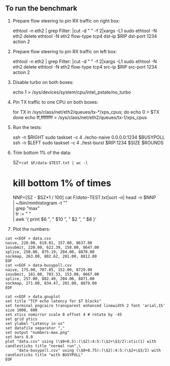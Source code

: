 To run the benchmark
-------------------

1. Prepare flow steering to pin RX traffic on right box:

    ethtool -n eth2 | grep Filter: |cut -d " " -f 2|xargs -L1 sudo ethtool -N eth2 delete
    ethtool -N eth2 flow-type tcp4 dst-ip $RIP dst-port 1234  action 2

2. Prepare flow steering to pin RX traffic on left box:

    ethtool -n eth2 | grep Filter: |cut -d " " -f 2|xargs -L1 sudo ethtool -N eth2 delete
    ethtool -N eth2 flow-type tcp4 src-ip $RIP src-port 1234  action 2

3. Disable turbo on both boxes:

    echo 1 > /sys/devices/system/cpu/intel_pstate/no_turbo

4. Pin TX traffic to one CPU on both boxes:

    for TX in /sys/class/net/eth2/queues/tx-*/xps_cpus; do
        echo 0  > \$TX
    done
    echo ff,ffffffff > /sys/class/net/eth2/queues/tx-1/xps_cpus

5. Run the tests:

    ssh -n $RIGHT sudo taskset -c 4 ./echo-naive 0.0.0.0:1234 $BUSYPOLL
    ssh -n $LEFT  sudo taskset -c 4 ./test-burst $RIP:1234 $SIZE $ROUNDS

6. Trim bottom 1% of the data:

    SZ=`cat $F/data-$TEST.txt | wc -l`
    # kill bottom 1% of times
    NNP=$[$SZ - $SZ*1 / 100]
    cat $F/data-$TEST.txt|sort -n| head -n $NNP \
        | ~/bin/mmhistogram -t "" \
        | grep "max" \
        | tr := "  " \
        | awk '{ print $6 ", " $10 ", " $2 ", " $8 }'

7. Plot the numbers:


```
cat <<EOF > data.csv
naive, 220.00, 619.01, 157.00, 8637.00
iosubmit, 220.00, 622.39, 158.00, 8647.00
splice, 258.00, 875.19, 204.00, 8878.00
sockmap, 263.00, 802.62, 201.00, 8812.00
EOF
cat <<EOF > data-busypoll.csv
naive, 175.00, 707.85, 152.00, 8729.00
iosubmit, 181.00, 703.33, 153.00, 8667.00
splice, 257.00, 882.49, 204.00, 8871.00
sockmap, 271.00, 834.47, 201.00, 8879.00
EOF

cat <<EOF > data.gnuplot
set title "TCP echo latency for $T blocks"
set terminal pngcairo transparent enhanced linewidth 2 font 'arial,15' size 1000, 600
set xtics nomirror scale 0 offset 4 # rotate by -45
set grid ytics
set ylabel "Latency in us"
set datafile separator ","
set output "numbers-max.png"
set bars 8.0
plot "data.csv" using (\$0+0.5):(\$2):4:5:(\$2+\$3/2):xtic(1) with candlesticks title "normal run",\
     "data-busypoll.csv" using (\$0+0.75):(\$2):4:5:(\$2+\$3/2) with candlesticks title "with BUSYPOLL"
EOF
```

